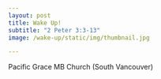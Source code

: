 ```yaml
---
layout: post
title: Wake Up!
subtitle: "2 Peter 3:3-13"
image: /wake-up/static/img/thumbnail.jpg

---
```


Pacific Grace MB Church (South Vancouver)
